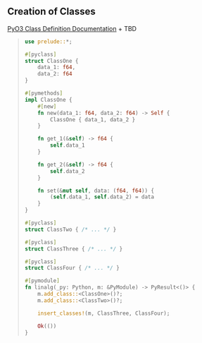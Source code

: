 ## Creation of Classes

[PyO3 Class Definition Documentation](https://pyo3.rs/v0.19.2/class) + TBD

> ```rust
> use prelude::*;
> 
> #[pyclass]
> struct ClassOne {
>     data_1: f64,
>     data_2: f64
> }
> 
> #[pymethods]
> impl ClassOne {
>     #[new]
>     fn new(data_1: f64, data_2: f64) -> Self {
>         ClassOne { data_1, data_2 }
>     }
> 
>     fn get_1(&self) -> f64 {
>         self.data_1
>     }
> 
>     fn get_2(&self) -> f64 {
>         self.data_2
>     }
> 
>     fn set(&mut self, data: (f64, f64)) {
>         (self.data_1, self.data_2) = data
>     }
> }
> 
> #[pyclass]
> struct ClassTwo { /* ... */ }
> 
> #[pyclass]
> struct ClassThree { /* ... */ }
> 
> #[pyclass]
> struct ClassFour { /* ... */ }
> 
> #[pymodule]
> fn linalg(_py: Python, m: &PyModule) -> PyResult<()> {
>     m.add_class::<ClassOne>()?;
>     m.add_class::<ClassTwo>()?;
> 
>     insert_classes!(m, ClassThree, ClassFour);
> 
>     Ok(())
> }
> ```
